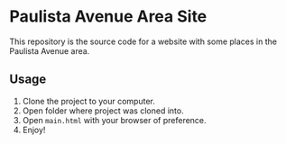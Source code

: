 # Paulista Avenue Area Site
This repository is the source code for a website with some places in the Paulista Avenue area.

## Usage
1. Clone the project to your computer.
2. Open folder where project was cloned into.
3. Open `main.html` with your browser of preference.
8. Enjoy!
